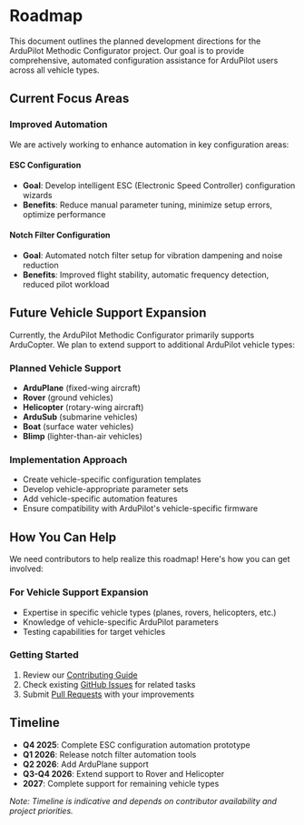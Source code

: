 # Roadmap

This document outlines the planned development directions for the ArduPilot
Methodic Configurator project.
Our goal is to provide comprehensive, automated
configuration assistance for ArduPilot users across all vehicle types.

## Current Focus Areas

### Improved Automation

We are actively working to enhance automation in key configuration areas:

#### ESC Configuration

- **Goal**: Develop intelligent ESC (Electronic Speed Controller) configuration wizards
- **Benefits**: Reduce manual parameter tuning, minimize setup errors, optimize performance

#### Notch Filter Configuration

- **Goal**: Automated notch filter setup for vibration dampening and noise reduction
- **Benefits**: Improved flight stability, automatic frequency detection, reduced pilot workload

## Future Vehicle Support Expansion

Currently, the ArduPilot Methodic Configurator primarily supports ArduCopter.
We plan to extend support to additional ArduPilot vehicle types:

### Planned Vehicle Support

- **ArduPlane** (fixed-wing aircraft)
- **Rover** (ground vehicles)
- **Helicopter** (rotary-wing aircraft)
- **ArduSub** (submarine vehicles)
- **Boat** (surface water vehicles)
- **Blimp** (lighter-than-air vehicles)

### Implementation Approach

- Create vehicle-specific configuration templates
- Develop vehicle-appropriate parameter sets
- Add vehicle-specific automation features
- Ensure compatibility with ArduPilot's vehicle-specific firmware

## How You Can Help

We need contributors to help realize this roadmap! Here's how you can get involved:

### For Vehicle Support Expansion

- Expertise in specific vehicle types (planes, rovers, helicopters, etc.)
- Knowledge of vehicle-specific ArduPilot parameters
- Testing capabilities for target vehicles

### Getting Started

1. Review our [Contributing Guide](https://github.com/ArduPilot/MethodicConfigurator/blob/master/CONTRIBUTING.md)
2. Check existing [GitHub Issues](https://github.com/ArduPilot/MethodicConfigurator/issues)
   for related tasks
3. Submit [Pull Requests](https://github.com/ArduPilot/MethodicConfigurator/pulls)
   with your improvements

## Timeline

- **Q4 2025**: Complete ESC configuration automation prototype
- **Q1 2026**: Release notch filter automation tools
- **Q2 2026**: Add ArduPlane support
- **Q3-Q4 2026**: Extend support to Rover and Helicopter
- **2027**: Complete support for remaining vehicle types

*Note: Timeline is indicative and depends on contributor availability and project priorities.*

<!-- Gurubase Widget -->
<script async src="https://widget.gurubase.io/widget.latest.min.js"
    data-widget-id="uE4kxEE4LY3ZSyfNsF5bU6gIOnWGTBOL_e16KwDH-0g"
    data-text="Ask AI"
    data-margins='{"bottom": "1rem", "right": "1rem"}'
    data-light-mode="true"
    id="guru-widget-id">
</script>
